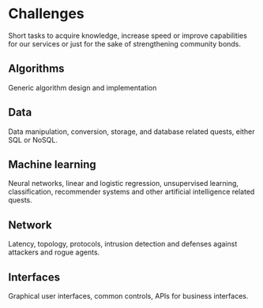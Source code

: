# Challenges
Short tasks to acquire knowledge, increase speed or improve capabilities for our services or just for the sake of strengthening community bonds.

## Algorithms
Generic algorithm design and implementation

## Data
Data manipulation, conversion, storage, and database related quests, either SQL or NoSQL.

## Machine learning
Neural networks, linear and logistic regression, unsupervised learning, classification, recommender systems and other artificial intelligence related quests.

## Network
Latency, topology, protocols, intrusion detection and defenses against attackers and rogue agents.

## Interfaces
Graphical user interfaces, common controls, APIs for business interfaces.
